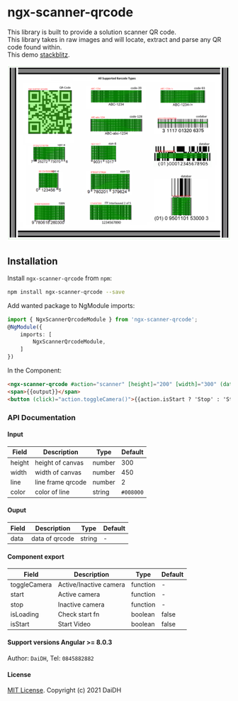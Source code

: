 # ngx-scanner-qrcode

This library is built to provide a solution scanner QR code.\
This library takes in raw images and will locate, extract and parse any QR code found within.\
This demo [stackblitz](https://stackblitz.com/edit/angular-ngx-scanner-qrcode?file=src/app/app.component.html).

![Logo](https://raw.githubusercontent.com/id1945/ngx-scanner-qrcode/master/ngx-scanner-qrcode.png)

## Installation
Install `ngx-scanner-qrcode` from `npm`:
```bash
npm install ngx-scanner-qrcode --save
```

Add wanted package to NgModule imports:
```typescript
import { NgxScannerQrcodeModule } from 'ngx-scanner-qrcode';
@NgModule({
    imports: [
        NgxScannerQrcodeModule,
    ]
})
```

In the Component:

```html
<ngx-scanner-qrcode #action="scanner" [height]="200" [width]="300" (data)="output = $event"></ngx-scanner-qrcode>
<span>{{output}}</span>
<button (click)="action.toggleCamera()">{{action.isStart ? 'Stop' : 'Start'}}</button>
```

### API Documentation

#### Input

| Field | Description | Type | Default |
| --- | --- | --- | --- |
| height | height of canvas | number | 300 |
| width | width of canvas | number | 450 |
| line | line frame qrcode | number | 2 |
| color | color of line | string | `#008000` |

#### Ouput

| Field | Description | Type | Default |
| --- | --- | --- | --- |
| data | data of qrcode | string | - |

#### Component export

| Field | Description | Type | Default |
| --- | --- | --- | --- |
| toggleCamera | Active/Inactive camera | function | - |
| start | Active camera | function | - |
| stop | Inactive camera | function | - |
| isLoading | Check start fn | boolean | false |
| isStart | Start Video | boolean | false |

#### Support versions Angular >= 8.0.3

Author: `DaiDH`, Tel: `0845882882`

#### License

[MIT License](https://github.com/id1945/ngx-scanner-qrcode/blob/master/LICENSE). Copyright (c) 2021 DaiDH